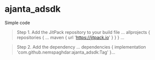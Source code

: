 # ajanta_adsdk

Simple code


> Step 1. Add the JitPack repository to your build file
...
	allprojects {
		repositories {
			...
			maven { url 'https://jitpack.io' }
		}
	}
	...
  
 > Step 2. Add the dependency
  ...
  dependencies {
	        implementation 'com.github.nemspaghdar:ajanta_adsdk:Tag'
	}...
